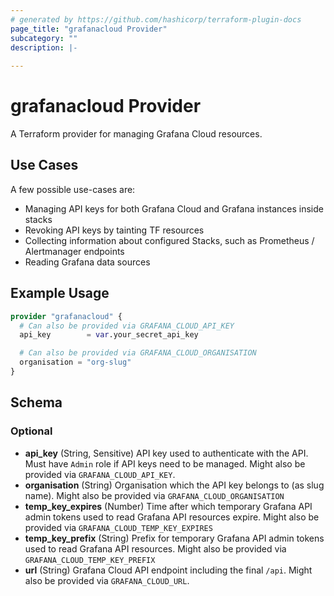 ```yaml
---
# generated by https://github.com/hashicorp/terraform-plugin-docs
page_title: "grafanacloud Provider"
subcategory: ""
description: |-
  
---
```

# grafanacloud Provider

A Terraform provider for managing Grafana Cloud resources.

## Use Cases

A few possible use-cases are:

- Managing API keys for both Grafana Cloud and Grafana instances inside stacks
- Revoking API keys by tainting TF resources
- Collecting information about configured Stacks, such as Prometheus / Alertmanager endpoints
- Reading Grafana data sources


## Example Usage

```terraform
provider "grafanacloud" {
  # Can also be provided via GRAFANA_CLOUD_API_KEY
  api_key        = var.your_secret_api_key

  # Can also be provided via GRAFANA_CLOUD_ORGANISATION
  organisation = "org-slug"
}
```
<!-- schema generated by tfplugindocs -->
## Schema

### Optional

- **api_key** (String, Sensitive) API key used to authenticate with the API. Must have `Admin` role if API keys need to be managed. Might also be provided via `GRAFANA_CLOUD_API_KEY`.
- **organisation** (String) Organisation which the API key belongs to (as slug name). Might also be provided via `GRAFANA_CLOUD_ORGANISATION`
- **temp_key_expires** (Number) Time after which temporary Grafana API admin tokens used to read Grafana API resources expire. Might also be provided via `GRAFANA_CLOUD_TEMP_KEY_EXPIRES`
- **temp_key_prefix** (String) Prefix for temporary Grafana API admin tokens used to read Grafana API resources. Might also be provided via `GRAFANA_CLOUD_TEMP_KEY_PREFIX`
- **url** (String) Grafana Cloud API endpoint including the final `/api`. Might also be provided via `GRAFANA_CLOUD_URL`.
